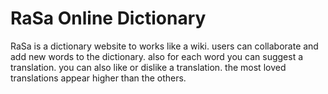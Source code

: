 # RaSa Online Dictionary
RaSa is a dictionary website to works like a wiki. users can collaborate and add new words to the dictionary. also for each word you can suggest a translation. you can also like or dislike a translation. the most loved translations appear higher than the others.
